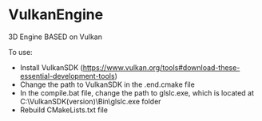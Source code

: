 # VulkanEngine
3D Engine BASED on Vulkan

To use:
- Install VulkanSDK (https://www.vulkan.org/tools#download-these-essential-development-tools)
- Change the path to VulkanSDK in the .end.cmake file
- In the compile.bat file, change the path to glslc.exe, which is located at C:\VulkanSDK\(version)\Bin\glslc.exe folder
- Rebuild CMakeLists.txt file